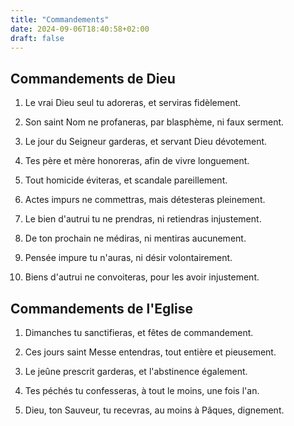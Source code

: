 ```yaml
---
title: "Commandements"
date: 2024-09-06T18:40:58+02:00
draft: false
---
```




## Commandements de Dieu

1. Le vrai Dieu seul tu adoreras, et serviras fidèlement.

2. Son saint Nom ne profaneras, par blasphème, ni faux serment.

3. Le jour du Seigneur garderas, et servant Dieu dévotement.

4. Tes père et mère honoreras, afin de vivre longuement.

5. Tout homicide éviteras, et scandale pareillement.

6. Actes impurs ne commettras, mais détesteras pleinement.

7. Le bien d'autrui tu ne prendras, ni retiendras injustement.

8. De ton prochain ne médiras, ni mentiras aucunement.

9. Pensée impure tu n'auras, ni désir volontairement.

10. Biens d'autrui ne convoiteras, pour les avoir injustement.

## Commandements de l'Eglise

1. Dimanches tu sanctifieras, et fêtes de commandement.

2. Ces jours saint Messe entendras, tout entière et pieusement.

3. Le jeûne prescrit garderas, et l'abstinence également.

4. Tes péchés tu confesseras, à tout le moins, une fois l'an.

5. Dieu, ton Sauveur, tu recevras, au moins à Pâques, dignement.

